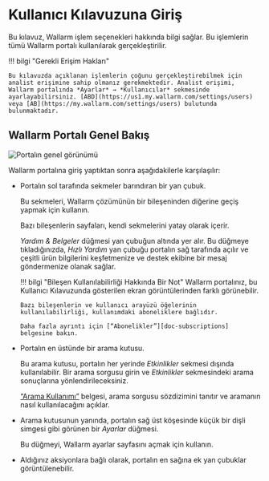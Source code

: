 [img-wallarm-portal-overview]:  ../images/user-guides/dashboard/dashboard.png

[link-wallarm-console]:     https://my.wallarm.com/settings/users

[doc-use-search]:           search-and-filters/use-search.md
[doc-subscriptions]:        ../about-wallarm/subscription-plans.md

# Kullanıcı Kılavuzuna Giriş

Bu kılavuz, Wallarm işlem seçenekleri hakkında bilgi sağlar. Bu işlemlerin tümü Wallarm portalı kullanılarak gerçekleştirilir.

!!! bilgi "Gerekli Erişim Hakları"

    Bu kılavuzda açıklanan işlemlerin çoğunu gerçekleştirebilmek için analist erişimine sahip olmanız gerekmektedir. Analist erişimi, Wallarm portalında *Ayarlar* → *Kullanıcılar* sekmesinde ayarlayabilirsiniz. [ABD](https://us1.my.wallarm.com/settings/users) veya [AB](https://my.wallarm.com/settings/users) bulutunda bulunmaktadır.

## Wallarm Portalı Genel Bakış

![Portalın genel görünümü][img-wallarm-portal-overview]

Wallarm portalına giriş yaptıktan sonra aşağıdakilerle karşılaşılır:
*   Portalın sol tarafında sekmeler barındıran bir yan çubuk.

    Bu sekmeleri, Wallarm çözümünün bir bileşeninden diğerine geçiş yapmak için kullanın.

    Bazı bileşenlerin sayfaları, kendi sekmelerini yatay olarak içerir.
    
    *Yardım & Belgeler* düğmesi yan çubuğun altında yer alır. Bu düğmeye tıkladığınızda, *Hızlı Yardım* yan çubuğu portalın sağ tarafında açılır ve çeşitli ürün bilgilerini keşfetmenize ve destek ekibine bir mesaj göndermenize olanak sağlar.
    
    !!! bilgi "Bileşen Kullanılabilirliği Hakkında Bir Not"
        Wallarm portalınız, bu Kullanıcı Kılavuzunda gösterilen ekran görüntülerinden farklı görünebilir.
        
        Bazı bileşenlerin ve kullanıcı arayüzü öğelerinin kullanılabilirliği, kullanımdaki aboneliklere bağlıdır.
        
        Daha fazla ayrıntı için [“Abonelikler”][doc-subscriptions] belgesine bakın.
    
*   Portalın en üstünde bir arama kutusu.

    Bu arama kutusu, portalın her yerinde *Etkinlikler* sekmesi dışında kullanılabilir. Bir arama sorgusu girin ve *Etkinlikler* sekmesindeki arama sonuçlarına yönlendirileceksiniz. 

    [“Arama Kullanımı”][doc-use-search] belgesi, arama sorgusu sözdizimini tanıtır ve aramanın nasıl kullanılacağını açıklar.

*   Arama kutusunun yanında, portalın sağ üst köşesinde küçük bir dişli simgesi gibi görünen bir *Ayarlar* düğmesi.

    Bu düğmeyi, Wallarm ayarlar sayfasını açmak için kullanın.
    
*   Aldığınız aksiyonlara bağlı olarak, portalın en sağına ek yan çubuklar görüntülenebilir.     

<!-- ## Demo videoları

<div class="video-wrapper">
  <iframe width="1280" height="720" src="https://www.youtube.com/embed/R8v9npJAXSo" frameborder="0" allow="accelerometer; autoplay; encrypted-media; gyroscope; picture-in-picture" allowfullscreen></iframe>
</div> -->